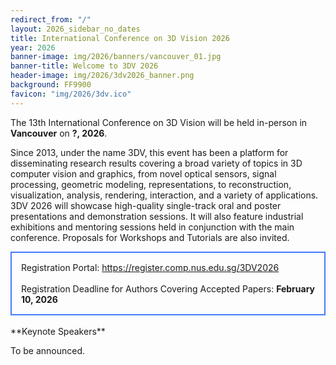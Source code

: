```yaml
---
redirect_from: "/"
layout: 2026_sidebar_no_dates
title: International Conference on 3D Vision 2026
year: 2026
banner-image: img/2026/banners/vancouver_01.jpg
banner-title: Welcome to 3DV 2026
header-image: img/2026/3dv2026_banner.png
background: FF9900
favicon: "img/2026/3dv.ico"
---
```


<!-- <div style="border: 2px solid #467CFD; padding: 15px; text-align: left">
<i>Registration is now open: <a href="https://3dvconf.github.io/2026/registration/">Register here</a>.
<br><br>

For any visa related questions, please directly contact Ms. Jrene Müller (<a href="mailto:jrene.mueller@geod.baug.ethz.ch">jrene.mueller@geod.baug.ethz.ch</a>).
<br><br>

Early Registration Deadline: <b>January 14, 2026</b><br>
Regular Regular Registration Deadline: <b>March 10, 2026</b>
</i>

</div> -->
<!-- <div style="border: 2px solid #CCCCCC; padding: 15px; text-align: center">
<i>The list of accepted papers is now <a href="https://docs.google.com/spreadsheets/d/1E8d6-TNK-EfwGjcuRBag4UOt4yB48fZt868nL885d1o/edit#gid=1793029531">available</a>.
</i>
</div> -->

The 13th International Conference on 3D Vision will be held in-person in **Vancouver** on **?, 2026**.

<!-- This event has provided a premier platform for disseminating research results covering a broad variety of topics in the area of 3D research in computer vision and graphics, from novel optical sensors, signal processing, geometric modelling, representation and transmission, to visualization and interaction, and a variety of applications.  -->

Since 2013, under the name 3DV, this event has been a platform for disseminating research results covering a broad variety of topics in 3D computer vision and graphics, from novel optical sensors, signal processing, geometric modeling, representations, to reconstruction, visualization, analysis, rendering, interaction, and a variety of applications. 3DV 2026 will showcase high-quality single-track oral and poster presentations and demonstration sessions. It will also feature industrial exhibitions and mentoring sessions held in conjunction with the main conference. Proposals for Workshops and Tutorials are also invited.

<div style="border: 2px solid #467CFD; padding: 15px; text-align: left">
Registration Portal: <a href="https://register.comp.nus.edu.sg/3DV2026">https://register.comp.nus.edu.sg/3DV2026</a>
<br><br>
Registration Deadline for Authors Covering Accepted Papers: <b>February 10, 2026</b><br>
</div>


<br>
**Keynote Speakers**

<p>To be announced.</p>
<!-- 
<div class="row">
	<div class="col-md-4 align-self-center profile crop" >
		<a href="https://profiles.stanford.edu/fei-fei-li">
		<img alt="{{chair.name}}" src="{{site.url}}/img/2026/people/feifei.jpg"></a>
		<b>Fei-Fei Li</b><br><br><br>
	</div>
	<div class="col-md-3 align-self-center profile crop" >
		<a href="https://www.cs.cornell.edu/~snavely/ ">
		<img alt="{{chair.name}}" src="{{site.url}}/img/2026/people/noah.jpg"></a>
		<b>Noah Snavely</b><br><br><br>
	</div>
	<div class="col-md-3 align-self-center profile crop" >
		<a href="https://jonbarron.info/ ">
		<img alt="{{chair.name}}" src="{{site.url}}/img/2026/people/jon.jpg"></a>
		<b>Jon Barron</b><br><br><br>
	</div>
</div>
**Booklet**
Please download our digital <a href="https://drive.google.com/file/d/1w0PBhB04t7j_AY5epwQhKhatDq259gc-/view?usp=sharing">booklet</a> for the conference guide. -->

<!-- 
**Please check the following pages for more infomation**:
* [Latest News]({{site.url}}/{{page.year}}/news)
* [Call for Papers]({{site.url}}/{{page.year}}/call-for-papers)
* [Important Dates]({{site.url}}/{{page.year}}/dates)

**Organizers**:
* [ETHZ](https://ethz.ch/) -->
